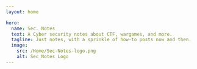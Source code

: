 ```yaml
---
layout: home

hero:
  name: Sec. Notes
  text: A Cyber security notes about CTF, wargames, and more.
  tagline: Just notes, with a sprinkle of how-to posts now and then.
  image:
    src: /Home/Sec-Notes-logo.png
    alt: Sec_Notes_Logo
---
```


<style>
  :root {
    --vp-home-hero-name-color: transparent;
    --vp-home-hero-name-background: -webkit-linear-gradient(117deg, rgba(131,58,180,1) 30%, rgba(72,29,253,1) 49%, rgba(79,69,252,1) 68%);
  }
</style>

